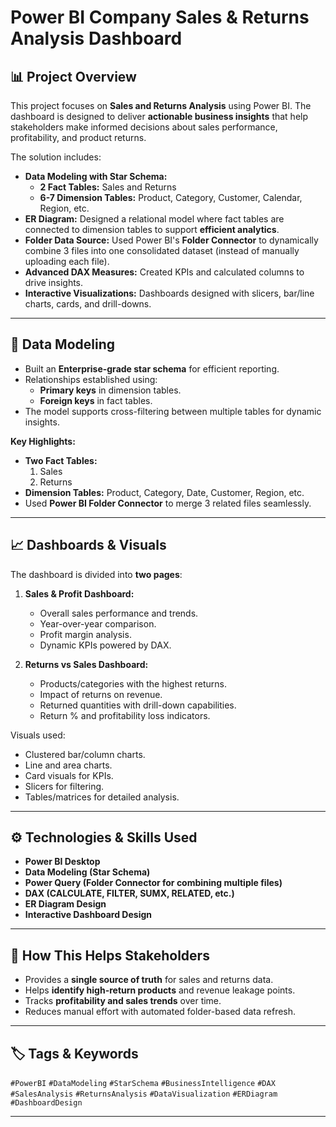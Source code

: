# Power BI Company Sales & Returns Analysis Dashboard

## 📊 Project Overview
This project focuses on **Sales and Returns Analysis** using Power BI. The dashboard is designed to deliver **actionable business insights** that help stakeholders make informed decisions about sales performance, profitability, and product returns.

The solution includes:
- **Data Modeling with Star Schema:**  
  - **2 Fact Tables:** Sales and Returns  
  - **6-7 Dimension Tables:** Product, Category, Customer, Calendar, Region, etc.
- **ER Diagram:** Designed a relational model where fact tables are connected to dimension tables to support **efficient analytics**.
- **Folder Data Source:** Used Power BI's **Folder Connector** to dynamically combine 3 files into one consolidated dataset (instead of manually uploading each file).
- **Advanced DAX Measures:** Created KPIs and calculated columns to drive insights.
- **Interactive Visualizations:** Dashboards designed with slicers, bar/line charts, cards, and drill-downs.

---

## 📂 Data Modeling
- Built an **Enterprise-grade star schema** for efficient reporting.
- Relationships established using:
  - **Primary keys** in dimension tables.
  - **Foreign keys** in fact tables.
- The model supports cross-filtering between multiple tables for dynamic insights.

**Key Highlights:**
- **Two Fact Tables:**  
  1. Sales  
  2. Returns  
- **Dimension Tables:** Product, Category, Date, Customer, Region, etc.
- Used **Power BI Folder Connector** to merge 3 related files seamlessly.

---

## 📈 Dashboards & Visuals
The dashboard is divided into **two pages**:
1. **Sales & Profit Dashboard:**
   - Overall sales performance and trends.
   - Year-over-year comparison.
   - Profit margin analysis.
   - Dynamic KPIs powered by DAX.

2. **Returns vs Sales Dashboard:**
   - Products/categories with the highest returns.
   - Impact of returns on revenue.
   - Returned quantities with drill-down capabilities.
   - Return % and profitability loss indicators.

Visuals used:
- Clustered bar/column charts.
- Line and area charts.
- Card visuals for KPIs.
- Slicers for filtering.
- Tables/matrices for detailed analysis.

---

## ⚙️ Technologies & Skills Used
- **Power BI Desktop**
- **Data Modeling (Star Schema)**
- **Power Query (Folder Connector for combining multiple files)**
- **DAX (CALCULATE, FILTER, SUMX, RELATED, etc.)**
- **ER Diagram Design**
- **Interactive Dashboard Design**

---

## 🚀 How This Helps Stakeholders
- Provides a **single source of truth** for sales and returns data.
- Helps **identify high-return products** and revenue leakage points.
- Tracks **profitability and sales trends** over time.
- Reduces manual effort with automated folder-based data refresh.

---

## 🏷️ Tags & Keywords
`#PowerBI` `#DataModeling` `#StarSchema` `#BusinessIntelligence` `#DAX` `#SalesAnalysis` `#ReturnsAnalysis` `#DataVisualization` `#ERDiagram` `#DashboardDesign`

---
